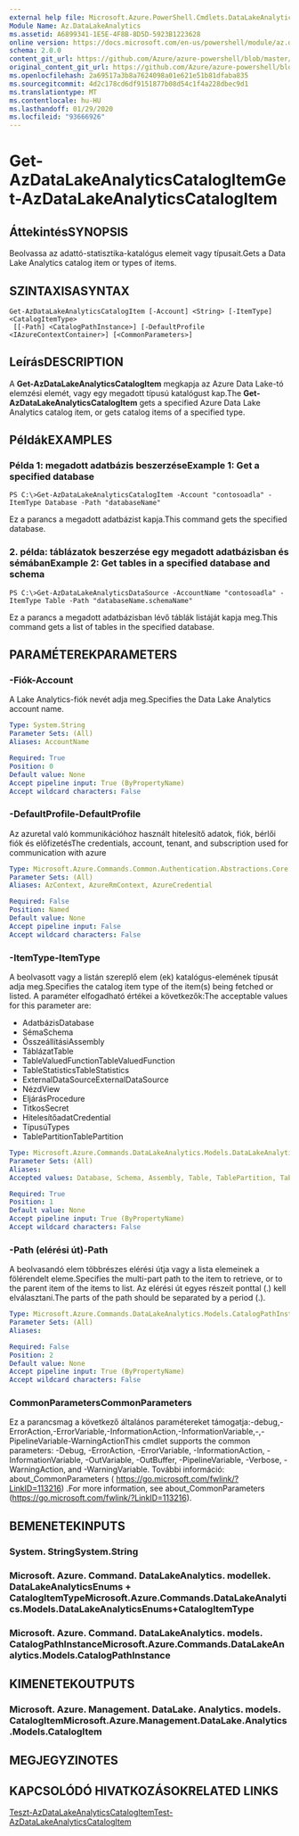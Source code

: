```yaml
---
external help file: Microsoft.Azure.PowerShell.Cmdlets.DataLakeAnalytics.dll-Help.xml
Module Name: Az.DataLakeAnalytics
ms.assetid: A6899341-1E5E-4F8B-8D5D-5923B1223628
online version: https://docs.microsoft.com/en-us/powershell/module/az.datalakeanalytics/get-azdatalakeanalyticscatalogitem
schema: 2.0.0
content_git_url: https://github.com/Azure/azure-powershell/blob/master/src/DataLakeAnalytics/DataLakeAnalytics/help/Get-AzDataLakeAnalyticsCatalogItem.md
original_content_git_url: https://github.com/Azure/azure-powershell/blob/master/src/DataLakeAnalytics/DataLakeAnalytics/help/Get-AzDataLakeAnalyticsCatalogItem.md
ms.openlocfilehash: 2a69517a3b8a7624098a01e621e51b81dfaba835
ms.sourcegitcommit: 4d2c178cd6df9151877b08d54c1f4a228dbec9d1
ms.translationtype: MT
ms.contentlocale: hu-HU
ms.lasthandoff: 01/29/2020
ms.locfileid: "93666926"
---
```

# <span data-ttu-id="32b1c-101">Get-AzDataLakeAnalyticsCatalogItem</span><span class="sxs-lookup"><span data-stu-id="32b1c-101">Get-AzDataLakeAnalyticsCatalogItem</span></span>

## <span data-ttu-id="32b1c-102">Áttekintés</span><span class="sxs-lookup"><span data-stu-id="32b1c-102">SYNOPSIS</span></span>
<span data-ttu-id="32b1c-103">Beolvassa az adattó-statisztika-katalógus elemeit vagy típusait.</span><span class="sxs-lookup"><span data-stu-id="32b1c-103">Gets a Data Lake Analytics catalog item or types of items.</span></span>

## <span data-ttu-id="32b1c-104">SZINTAXISA</span><span class="sxs-lookup"><span data-stu-id="32b1c-104">SYNTAX</span></span>

```
Get-AzDataLakeAnalyticsCatalogItem [-Account] <String> [-ItemType] <CatalogItemType>
 [[-Path] <CatalogPathInstance>] [-DefaultProfile <IAzureContextContainer>] [<CommonParameters>]
```

## <span data-ttu-id="32b1c-105">Leírás</span><span class="sxs-lookup"><span data-stu-id="32b1c-105">DESCRIPTION</span></span>
<span data-ttu-id="32b1c-106">A **Get-AzDataLakeAnalyticsCatalogItem** megkapja az Azure Data Lake-tó elemzési elemét, vagy egy megadott típusú katalógust kap.</span><span class="sxs-lookup"><span data-stu-id="32b1c-106">The **Get-AzDataLakeAnalyticsCatalogItem** gets a specified Azure Data Lake Analytics catalog item, or gets catalog items of a specified type.</span></span>

## <span data-ttu-id="32b1c-107">Példák</span><span class="sxs-lookup"><span data-stu-id="32b1c-107">EXAMPLES</span></span>

### <span data-ttu-id="32b1c-108">Példa 1: megadott adatbázis beszerzése</span><span class="sxs-lookup"><span data-stu-id="32b1c-108">Example 1: Get a specified database</span></span>
```
PS C:\>Get-AzDataLakeAnalyticsCatalogItem -Account "contosoadla" -ItemType Database -Path "databaseName"
```

<span data-ttu-id="32b1c-109">Ez a parancs a megadott adatbázist kapja.</span><span class="sxs-lookup"><span data-stu-id="32b1c-109">This command gets the specified database.</span></span>

### <span data-ttu-id="32b1c-110">2. példa: táblázatok beszerzése egy megadott adatbázisban és sémában</span><span class="sxs-lookup"><span data-stu-id="32b1c-110">Example 2: Get tables in a specified database and schema</span></span>
```
PS C:\>Get-AzDataLakeAnalyticsDataSource -AccountName "contosoadla" -ItemType Table -Path "databaseName.schemaName"
```

<span data-ttu-id="32b1c-111">Ez a parancs a megadott adatbázisban lévő táblák listáját kapja meg.</span><span class="sxs-lookup"><span data-stu-id="32b1c-111">This command gets a list of tables in the specified database.</span></span>

## <span data-ttu-id="32b1c-112">PARAMÉTEREK</span><span class="sxs-lookup"><span data-stu-id="32b1c-112">PARAMETERS</span></span>

### <span data-ttu-id="32b1c-113">-Fiók</span><span class="sxs-lookup"><span data-stu-id="32b1c-113">-Account</span></span>
<span data-ttu-id="32b1c-114">A Lake Analytics-fiók nevét adja meg.</span><span class="sxs-lookup"><span data-stu-id="32b1c-114">Specifies the Data Lake Analytics account name.</span></span>

```yaml
Type: System.String
Parameter Sets: (All)
Aliases: AccountName

Required: True
Position: 0
Default value: None
Accept pipeline input: True (ByPropertyName)
Accept wildcard characters: False
```

### <span data-ttu-id="32b1c-115">-DefaultProfile</span><span class="sxs-lookup"><span data-stu-id="32b1c-115">-DefaultProfile</span></span>
<span data-ttu-id="32b1c-116">Az azuretal való kommunikációhoz használt hitelesítő adatok, fiók, bérlői fiók és előfizetés</span><span class="sxs-lookup"><span data-stu-id="32b1c-116">The credentials, account, tenant, and subscription used for communication with azure</span></span>

```yaml
Type: Microsoft.Azure.Commands.Common.Authentication.Abstractions.Core.IAzureContextContainer
Parameter Sets: (All)
Aliases: AzContext, AzureRmContext, AzureCredential

Required: False
Position: Named
Default value: None
Accept pipeline input: False
Accept wildcard characters: False
```

### <span data-ttu-id="32b1c-117">-ItemType</span><span class="sxs-lookup"><span data-stu-id="32b1c-117">-ItemType</span></span>
<span data-ttu-id="32b1c-118">A beolvasott vagy a listán szereplő elem (ek) katalógus-elemének típusát adja meg.</span><span class="sxs-lookup"><span data-stu-id="32b1c-118">Specifies the catalog item type of the item(s) being fetched or listed.</span></span>
<span data-ttu-id="32b1c-119">A paraméter elfogadható értékei a következők:</span><span class="sxs-lookup"><span data-stu-id="32b1c-119">The acceptable values for this parameter are:</span></span>
- <span data-ttu-id="32b1c-120">Adatbázis</span><span class="sxs-lookup"><span data-stu-id="32b1c-120">Database</span></span>
- <span data-ttu-id="32b1c-121">Séma</span><span class="sxs-lookup"><span data-stu-id="32b1c-121">Schema</span></span>
- <span data-ttu-id="32b1c-122">Összeállítási</span><span class="sxs-lookup"><span data-stu-id="32b1c-122">Assembly</span></span>
- <span data-ttu-id="32b1c-123">Táblázat</span><span class="sxs-lookup"><span data-stu-id="32b1c-123">Table</span></span>
- <span data-ttu-id="32b1c-124">TableValuedFunction</span><span class="sxs-lookup"><span data-stu-id="32b1c-124">TableValuedFunction</span></span>
- <span data-ttu-id="32b1c-125">TableStatistics</span><span class="sxs-lookup"><span data-stu-id="32b1c-125">TableStatistics</span></span>
- <span data-ttu-id="32b1c-126">ExternalDataSource</span><span class="sxs-lookup"><span data-stu-id="32b1c-126">ExternalDataSource</span></span>
- <span data-ttu-id="32b1c-127">Nézd</span><span class="sxs-lookup"><span data-stu-id="32b1c-127">View</span></span>
- <span data-ttu-id="32b1c-128">Eljárás</span><span class="sxs-lookup"><span data-stu-id="32b1c-128">Procedure</span></span>
- <span data-ttu-id="32b1c-129">Titkos</span><span class="sxs-lookup"><span data-stu-id="32b1c-129">Secret</span></span>
- <span data-ttu-id="32b1c-130">Hitelesítőadat</span><span class="sxs-lookup"><span data-stu-id="32b1c-130">Credential</span></span>
- <span data-ttu-id="32b1c-131">Típusú</span><span class="sxs-lookup"><span data-stu-id="32b1c-131">Types</span></span>
- <span data-ttu-id="32b1c-132">TablePartition</span><span class="sxs-lookup"><span data-stu-id="32b1c-132">TablePartition</span></span>

```yaml
Type: Microsoft.Azure.Commands.DataLakeAnalytics.Models.DataLakeAnalyticsEnums+CatalogItemType
Parameter Sets: (All)
Aliases:
Accepted values: Database, Schema, Assembly, Table, TablePartition, TableValuedFunction, TableStatistics, ExternalDataSource, View, Procedure, Secret, Credential, Types, Package

Required: True
Position: 1
Default value: None
Accept pipeline input: True (ByPropertyName)
Accept wildcard characters: False
```

### <span data-ttu-id="32b1c-133">-Path (elérési út)</span><span class="sxs-lookup"><span data-stu-id="32b1c-133">-Path</span></span>
<span data-ttu-id="32b1c-134">A beolvasandó elem többrészes elérési útja vagy a lista elemeinek a fölérendelt eleme.</span><span class="sxs-lookup"><span data-stu-id="32b1c-134">Specifies the multi-part path to the item to retrieve, or to the parent item of the items to list.</span></span>
<span data-ttu-id="32b1c-135">Az elérési út egyes részeit ponttal (.) kell elválasztani.</span><span class="sxs-lookup"><span data-stu-id="32b1c-135">The parts of the path should be separated by a period (.).</span></span>

```yaml
Type: Microsoft.Azure.Commands.DataLakeAnalytics.Models.CatalogPathInstance
Parameter Sets: (All)
Aliases:

Required: False
Position: 2
Default value: None
Accept pipeline input: True (ByPropertyName)
Accept wildcard characters: False
```

### <span data-ttu-id="32b1c-136">CommonParameters</span><span class="sxs-lookup"><span data-stu-id="32b1c-136">CommonParameters</span></span>
<span data-ttu-id="32b1c-137">Ez a parancsmag a következő általános paramétereket támogatja:-debug,-ErrorAction,-ErrorVariable,-InformationAction,-InformationVariable,-,-PipelineVariable-WarningAction</span><span class="sxs-lookup"><span data-stu-id="32b1c-137">This cmdlet supports the common parameters: -Debug, -ErrorAction, -ErrorVariable, -InformationAction, -InformationVariable, -OutVariable, -OutBuffer, -PipelineVariable, -Verbose, -WarningAction, and -WarningVariable.</span></span> <span data-ttu-id="32b1c-138">További információ: about_CommonParameters ( https://go.microsoft.com/fwlink/?LinkID=113216) .</span><span class="sxs-lookup"><span data-stu-id="32b1c-138">For more information, see about_CommonParameters (https://go.microsoft.com/fwlink/?LinkID=113216).</span></span>

## <span data-ttu-id="32b1c-139">BEMENETEK</span><span class="sxs-lookup"><span data-stu-id="32b1c-139">INPUTS</span></span>

### <span data-ttu-id="32b1c-140">System. String</span><span class="sxs-lookup"><span data-stu-id="32b1c-140">System.String</span></span>

### <span data-ttu-id="32b1c-141">Microsoft. Azure. Command. DataLakeAnalytics. modellek. DataLakeAnalyticsEnums + CatalogItemType</span><span class="sxs-lookup"><span data-stu-id="32b1c-141">Microsoft.Azure.Commands.DataLakeAnalytics.Models.DataLakeAnalyticsEnums+CatalogItemType</span></span>

### <span data-ttu-id="32b1c-142">Microsoft. Azure. Command. DataLakeAnalytics. models. CatalogPathInstance</span><span class="sxs-lookup"><span data-stu-id="32b1c-142">Microsoft.Azure.Commands.DataLakeAnalytics.Models.CatalogPathInstance</span></span>

## <span data-ttu-id="32b1c-143">KIMENETEK</span><span class="sxs-lookup"><span data-stu-id="32b1c-143">OUTPUTS</span></span>

### <span data-ttu-id="32b1c-144">Microsoft. Azure. Management. DataLake. Analytics. models. CatalogItem</span><span class="sxs-lookup"><span data-stu-id="32b1c-144">Microsoft.Azure.Management.DataLake.Analytics.Models.CatalogItem</span></span>

## <span data-ttu-id="32b1c-145">MEGJEGYZI</span><span class="sxs-lookup"><span data-stu-id="32b1c-145">NOTES</span></span>

## <span data-ttu-id="32b1c-146">KAPCSOLÓDÓ HIVATKOZÁSOK</span><span class="sxs-lookup"><span data-stu-id="32b1c-146">RELATED LINKS</span></span>

[<span data-ttu-id="32b1c-147">Teszt-AzDataLakeAnalyticsCatalogItem</span><span class="sxs-lookup"><span data-stu-id="32b1c-147">Test-AzDataLakeAnalyticsCatalogItem</span></span>](./Test-AzDataLakeAnalyticsCatalogItem.md)


